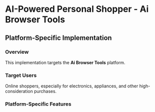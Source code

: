 # AI-Powered Personal Shopper - Ai Browser Tools

## Platform-Specific Implementation

### Overview
This implementation targets the **Ai Browser Tools** platform.

### Target Users
Online shoppers, especially for electronics, appliances, and other high-consideration purchases.

### Platform-Specific Features
